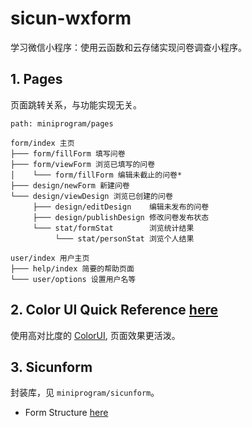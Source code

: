 # sicun-wxform

学习微信小程序：使用云函数和云存储实现问卷调查小程序。

## 1. Pages

页面跳转关系，与功能实现无关。

```plain
path: miniprogram/pages

form/index 主页
├─── form/fillForm 填写问卷
├─── form/viewForm 浏览已填写的问卷
│    └─── form/fillForm 编辑未截止的问卷*
├─── design/newForm 新建问卷
└─── design/viewDesign 浏览已创建的问卷
     ├─── design/editDesign    编辑未发布的问卷
     ├─── design/publishDesign 修改问卷发布状态
     └─── stat/formStat        浏览统计结果
          └─── stat/personStat 浏览个人结果

user/index 用户主页
├─── help/index 简要的帮助页面
└─── user/options 设置用户名等
```

## 2. Color UI Quick Reference [here](docs/colorUI.md)

使用高对比度的 [ColorUI](https://www.color-ui.com/), 页面效果更活泼。

## 3. Sicunform

封装库，见 `miniprogram/sicunform`。

- Form Structure [here](docs/form-structure.md)
